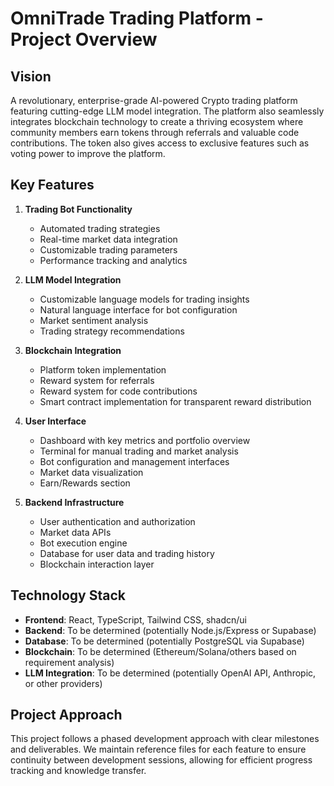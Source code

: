 
# OmniTrade Trading Platform - Project Overview

## Vision
A revolutionary, enterprise-grade AI-powered Crypto trading platform featuring cutting-edge LLM model integration. The platform also seamlessly integrates blockchain technology to create a thriving ecosystem where community members earn tokens through referrals and valuable code contributions. The token also gives access to exclusive features such as voting power to improve the platform.

## Key Features

1. **Trading Bot Functionality**
   - Automated trading strategies
   - Real-time market data integration
   - Customizable trading parameters
   - Performance tracking and analytics

2. **LLM Model Integration**
   - Customizable language models for trading insights
   - Natural language interface for bot configuration
   - Market sentiment analysis
   - Trading strategy recommendations

3. **Blockchain Integration**
   - Platform token implementation
   - Reward system for referrals
   - Reward system for code contributions
   - Smart contract implementation for transparent reward distribution

4. **User Interface**
   - Dashboard with key metrics and portfolio overview
   - Terminal for manual trading and market analysis
   - Bot configuration and management interfaces
   - Market data visualization
   - Earn/Rewards section

5. **Backend Infrastructure**
   - User authentication and authorization
   - Market data APIs
   - Bot execution engine
   - Database for user data and trading history
   - Blockchain interaction layer

## Technology Stack

- **Frontend**: React, TypeScript, Tailwind CSS, shadcn/ui
- **Backend**: To be determined (potentially Node.js/Express or Supabase)
- **Database**: To be determined (potentially PostgreSQL via Supabase)
- **Blockchain**: To be determined (Ethereum/Solana/others based on requirement analysis)
- **LLM Integration**: To be determined (potentially OpenAI API, Anthropic, or other providers)

## Project Approach
This project follows a phased development approach with clear milestones and deliverables. We maintain reference files for each feature to ensure continuity between development sessions, allowing for efficient progress tracking and knowledge transfer.
